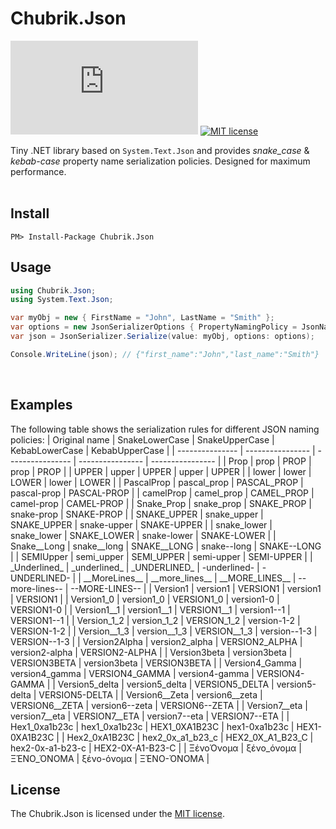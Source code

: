 ﻿# Chubrik.Json
[![NuGet package](https://img.shields.io/nuget/v/Chubrik.Json)](https://www.nuget.org/packages/Chubrik.Json/)
[![MIT license](https://img.shields.io/github/license/chubrik/Json)](https://github.com/chubrik/Json/blob/main/LICENSE)

Tiny .NET library based on `System.Text.Json` and provides *snake_case* &amp; *kebab-case*
property name serialization policies. Designed for maximum performance.
<br><br>

## Install
```
PM> Install-Package Chubrik.Json
```

## Usage
```csharp
using Chubrik.Json;
using System.Text.Json;

var myObj = new { FirstName = "John", LastName = "Smith" };
var options = new JsonSerializerOptions { PropertyNamingPolicy = JsonNamingPolicies.SnakeLowerCase };
var json = JsonSerializer.Serialize(value: myObj, options: options);

Console.WriteLine(json); // {"first_name":"John","last_name":"Smith"}
```
<br>

## Examples
The following table shows the serialization rules for different JSON naming policies:
| Original name   | SnakeLowerCase   | SnakeUpperCase   | KebabLowerCase   | KebabUpperCase   |
| --------------- | ---------------- | ---------------- | ---------------- | ---------------- |
| Prop            | prop             | PROP             | prop             | PROP             |
| UPPER           | upper            | UPPER            | upper            | UPPER            |
| lower           | lower            | LOWER            | lower            | LOWER            |
| PascalProp      | pascal_prop      | PASCAL_PROP      | pascal-prop      | PASCAL-PROP      |
| camelProp       | camel_prop       | CAMEL_PROP       | camel-prop       | CAMEL-PROP       |
| Snake_Prop      | snake_prop       | SNAKE_PROP       | snake-prop       | SNAKE-PROP       |
| SNAKE_UPPER     | snake_upper      | SNAKE_UPPER      | snake-upper      | SNAKE-UPPER      |
| snake_lower     | snake_lower      | SNAKE_LOWER      | snake-lower      | SNAKE-LOWER      |
| Snake__Long     | snake__long      | SNAKE__LONG      | snake--long      | SNAKE--LONG      |
| SEMIUpper       | semi_upper       | SEMI_UPPER       | semi-upper       | SEMI-UPPER       |
| \_Underlined_   | \_underlined_    | \_UNDERLINED_    | -underlined-     | -UNDERLINED-     |
| \_\_MoreLines__ | \_\_more_lines__ | \_\_MORE_LINES__ | --more-lines--   | --MORE-LINES--   |
| Version1        | version1         | VERSION1         | version1         | VERSION1         |
| Version1_0      | version1_0       | VERSION1_0       | version1-0       | VERSION1-0       |
| Version1__1     | version1__1      | VERSION1__1      | version1--1      | VERSION1--1      |
| Version_1_2     | version_1_2      | VERSION_1_2      | version-1-2      | VERSION-1-2      |
| Version__1_3    | version__1_3     | VERSION__1_3     | version--1-3     | VERSION--1-3     |
| Version2Alpha   | version2_alpha   | VERSION2_ALPHA   | version2-alpha   | VERSION2-ALPHA   |
| Version3beta    | version3beta     | VERSION3BETA     | version3beta     | VERSION3BETA     |
| Version4_Gamma  | version4_gamma   | VERSION4_GAMMA   | version4-gamma   | VERSION4-GAMMA   |
| Version5_delta  | version5_delta   | VERSION5_DELTA   | version5-delta   | VERSION5-DELTA   |
| Version6__Zeta  | version6__zeta   | VERSION6__ZETA   | version6--zeta   | VERSION6--ZETA   |
| Version7__eta   | version7__eta    | VERSION7__ETA    | version7--eta    | VERSION7--ETA    |
| Hex1_0xa1b23c   | hex1_0xa1b23c    | HEX1_0XA1B23C    | hex1-0xa1b23c    | HEX1-0XA1B23C    |
| Hex2_0xA1B23C   | hex2_0x_a1_b23_c | HEX2_0X_A1_B23_C | hex2-0x-a1-b23-c | HEX2-0X-A1-B23-C |
| ΞένοΌνομα       | ξένο_όνομα       | ΞΈΝΟ_ΌΝΟΜΑ       | ξένο-όνομα       | ΞΈΝΟ-ΌΝΟΜΑ       |
<br>

## <a name="license"></a>License
The Chubrik.Json is licensed under the [MIT license](https://github.com/chubrik/Json/blob/main/LICENSE).
<br><br>
